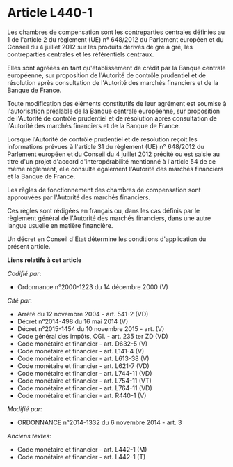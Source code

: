 # Article L440-1

Les chambres de compensation sont les contreparties centrales définies au 1 de l'article 2 du règlement (UE) n° 648/2012 du
Parlement européen et du Conseil du 4 juillet 2012 sur les produits dérivés de gré à gré, les contreparties centrales et les
référentiels centraux. 

Elles sont agréées en tant qu'établissement de crédit par la Banque centrale européenne, sur proposition de l'Autorité de
contrôle prudentiel et de résolution après consultation de l'Autorité des marchés financiers et de la Banque de France. 

Toute modification des éléments constitutifs de leur agrément est soumise à l'autorisation préalable de la Banque centrale
européenne, sur proposition de l'Autorité de contrôle prudentiel et de résolution après consultation de l'Autorité des
marchés financiers et de la Banque de France. 

Lorsque l'Autorité de contrôle prudentiel et de résolution reçoit les informations prévues à l'article 31 du règlement (UE)
n° 648/2012 du Parlement européen et du Conseil du 4 juillet 2012 précité ou est saisie au titre d'un projet d'accord
d'interopérabilité mentionné à l'article 54 de ce même règlement, elle consulte également l'Autorité des marchés financiers
et la Banque de France. 

Les règles de fonctionnement des chambres de compensation sont approuvées par l'Autorité des marchés financiers. 

Ces règles sont rédigées en français ou, dans les cas définis par le règlement général de l'Autorité des marchés financiers,
dans une autre langue usuelle en matière financière. 

Un décret en Conseil d'Etat détermine les conditions d'application du présent article.

**Liens relatifs à cet article**

_Codifié par_:

  - Ordonnance n°2000-1223 du 14 décembre 2000 (V)

_Cité par_:

  - Arrêté du 12 novembre 2004 - art. 541-2 (VD)
  - Décret n°2014-498 du 16 mai 2014 (V)
  - Décret n°2015-1454 du 10 novembre 2015 - art. (V)
  - Code général des impôts, CGI. - art. 235 ter ZD (VD)
  - Code monétaire et financier - art. D632-5 (V)
  - Code monétaire et financier - art. L141-4 (V)
  - Code monétaire et financier - art. L613-38 (V)
  - Code monétaire et financier - art. L621-7 (VD)
  - Code monétaire et financier - art. L744-11 (VD)
  - Code monétaire et financier - art. L754-11 (VT)
  - Code monétaire et financier - art. L764-11 (VD)
  - Code monétaire et financier - art. R440-1 (V)

_Modifié par_:

  - ORDONNANCE n°2014-1332 du 6 novembre 2014 - art. 3

_Anciens textes_:

  - Code monétaire et financier - art. L442-1 (M)
  - Code monétaire et financier - art. L442-1 (T)
